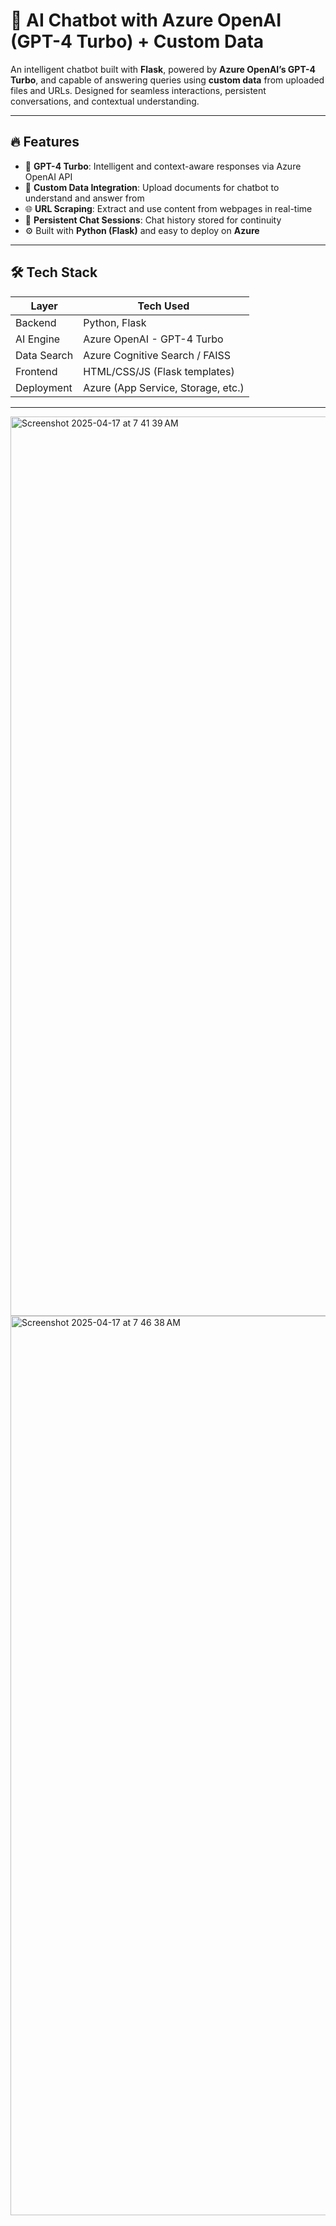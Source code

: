 # 💬 AI Chatbot with Azure OpenAI (GPT-4 Turbo) + Custom Data

An intelligent chatbot built with **Flask**, powered by **Azure OpenAI’s GPT-4 Turbo**, and capable of answering queries using **custom data** from uploaded files and URLs. Designed for seamless interactions, persistent conversations, and contextual understanding.

---

## 🔥 Features

- 🧠 **GPT-4 Turbo**: Intelligent and context-aware responses via Azure OpenAI API
- 📂 **Custom Data Integration**: Upload documents for chatbot to understand and answer from
- 🌐 **URL Scraping**: Extract and use content from webpages in real-time
- 💾 **Persistent Chat Sessions**: Chat history stored for continuity
- ⚙️ Built with **Python (Flask)** and easy to deploy on **Azure**

---

## 🛠️ Tech Stack

| Layer        | Tech Used                             |
|--------------|----------------------------------------|
| Backend      | Python, Flask                         |
| AI Engine    | Azure OpenAI - GPT-4 Turbo            |
| Data Search  | Azure Cognitive Search / FAISS        |
| Frontend     | HTML/CSS/JS (Flask templates)         |
| Deployment   | Azure (App Service, Storage, etc.)    |

---
<img width="1439" alt="Screenshot 2025-04-17 at 7 41 39 AM" src="https://github.com/user-attachments/assets/7b083a05-c41a-4d84-bd3d-41d6c9b8ee31" />
<img width="1439" alt="Screenshot 2025-04-17 at 7 46 38 AM" src="https://github.com/user-attachments/assets/441ee2b3-bb0c-4007-8f2a-3ecff00882d1" />


